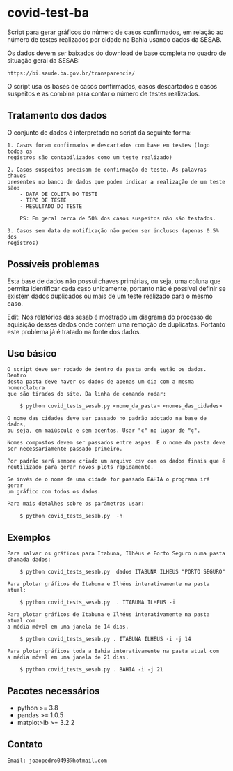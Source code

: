 # covid-test-ba

Script para gerar gráficos do número de casos confirmados, em relação
ao número de testes realizados por cidade na Bahia usando dados da SESAB.

Os dados devem ser baixados do download de base completa no quadro de
situação geral da SESAB:

    https://bi.saude.ba.gov.br/transparencia/

O script usa os bases de casos confirmados, casos descartados e casos
suspeitos e as combina para contar o número de testes realizados.

Tratamento dos dados
--------------------

O conjunto de dados é interpretado no script da seguinte forma:

    1. Casos foram confirmados e descartados com base em testes (logo todos os
    registros são contabilizados como um teste realizado)

    2. Casos suspeitos precisam de confirmação de teste. As palavras chaves
    presentes no banco de dados que podem indicar a realização de um teste
    são:
        - DATA DE COLETA DO TESTE
        - TIPO DE TESTE
        - RESULTADO DO TESTE

        PS: Em geral cerca de 50% dos casos suspeitos não são testados.

    3. Casos sem data de notificação não podem ser inclusos (apenas 0.5% dos
    registros)

Possíveis problemas
-------------------

Esta base de dados não possui chaves primárias, ou seja, uma coluna que
permita identificar cada caso unicamente, portanto não é possível definir
se existem dados duplicados ou mais de um teste realizado para o mesmo caso.

Edit: Nos relatórios das sesab é mostrado um diagrama do processo de aquisição
desses dados onde contém uma remoção de duplicatas. Portanto este problema já é
tratado na fonte dos dados.


Uso básico
----------

    O script deve ser rodado de dentro da pasta onde estão os dados. Dentro
    desta pasta deve haver os dados de apenas um dia com a mesma nomenclatura
    que são tirados do site. Da linha de comando rodar:

        $ python covid_tests_sesab.py <nome_da_pasta> <nomes_das_cidades>

    O nome das cidades deve ser passado no padrão adotado na base de dados,
    ou seja, em maiúsculo e sem acentos. Usar "c" no lugar de "ç".

    Nomes compostos devem ser passados entre aspas. E o nome da pasta deve
    ser necessariamente passado primeiro.

    Por padrão será sempre criado um arquivo csv com os dados finais que é
    reutilizado para gerar novos plots rapidamente.

    Se invés de o nome de uma cidade for passado BAHIA o programa irá gerar
    um gráfico com todos os dados.

    Para mais detalhes sobre os parâmetros usar:

        $ python covid_tests_sesab.py  -h


Exemplos
--------

    Para salvar os gráficos para Itabuna, Ilhéus e Porto Seguro numa pasta
    chamada dados:

        $ python covid_tests_sesab.py  dados ITABUNA ILHEUS "PORTO SEGURO"

    Para plotar gráficos de Itabuna e Ilhéus interativamente na pasta atual:

        $ python covid_tests_sesab.py  . ITABUNA ILHEUS -i

    Para plotar gráficos de Itabuna e Ilhéus interativamente na pasta atual com
    a média móvel em uma janela de 14 dias.

        $ python covid_tests_sesab.py . ITABUNA ILHEUS -i -j 14

    Para plotar gráficos toda a Bahia interativamente na pasta atual com
    a média móvel em uma janela de 21 dias.

        $ python covid_tests_sesab.py . BAHIA -i -j 21

Pacotes necessários
-------------------

- python >= 3.8
- pandas >= 1.0.5
- matplot>ib >= 3.2.2

Contato
-------

    Email: joaopedro0498@hotmail.com
